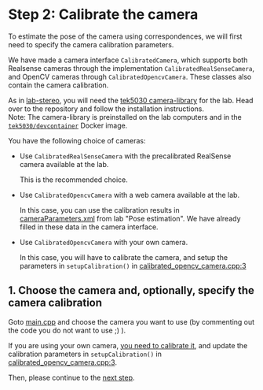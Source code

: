 # Step 2: Calibrate the camera
To estimate the pose of the camera using correspondences, we will first need to specify the camera calibration parameters.

We have made a camera interface `CalibratedCamera`, which supports both Realsense cameras through the implementation `CalibratedRealSenseCamera`, and OpenCV cameras through `CalibratedOpencvCamera`.
These classes also contain the camera calibration.

As in [lab-stereo], you will need the [tek5030 camera-library] for the lab. Head over to the repository and follow the installation instructions.   
Note: The camera-library is preinstalled on the lab computers and in the [`tek5030/devcontainer`] Docker image.

[lab-stereo]: https://github.com/tek5030/lab-stereo
[tek5030 camera-library]: https://github.com/tek5030/camera-library
[`tek5030/devcontainer`]: https://hub.docker.com/r/tek5030/devcontainer

You have the following choice of cameras:

- Use `CalibratedRealSenseCamera` with the precalibrated RealSense camera available at the lab.

  This is the recommended choice.

- Use `CalibratedOpencvCamera` with a web camera available at the lab.

  In this case, you can use the calibration results in [cameraParameters.xml] from lab "Pose estimation".
  We have already filled in these data in the camera interface.

- Use `CalibratedOpencvCamera` with your own camera.

  In this case, you will have to calibrate the camera, and setup the parameters in `setupCalibration()` in [calibrated_opencv_camera.cpp:3]

## 1. Choose the camera and, optionally, specify the camera calibration
Goto [main.cpp] and choose the camera you want to use (by commenting out the code you do not want to use ;) ).

If you are using your own camera, [you need to calibrate it][calibration-tutorial], and update the calibration parameters in `setupCalibration()` in [calibrated_opencv_camera.cpp:3].

Then, please continue to the [next step](3-finish-twoviewrelativeposeestimator.md).

[main.cpp]: https://github.com/tek5030/lab-simple-vo/blob/master/main.cpp
[calibrated_opencv_camera.cpp:3]: https://github.com/tek5030/lab-simple-vo/blob/master/calibrated_opencv_camera.cpp#L3
[cameraParameters.xml]: https://github.com/tek5030/lab-pose-estimation/blob/master/cameraParameters.xml
[calibration-tutorial]: https://docs.opencv.org/4.5.5/d7/d21/tutorial_interactive_calibration.html
